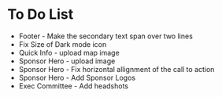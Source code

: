 # To Do List
* Footer - Make the secondary text span over two lines
* Fix Size of Dark mode icon
* Quick Info - upload map image
* Sponsor Hero - upload image
* Sponsor Hero - Fix horizontal allignment of the call to action
* Sponsor Hero - Add Sponsor Logos
* Exec Committee - Add headshots